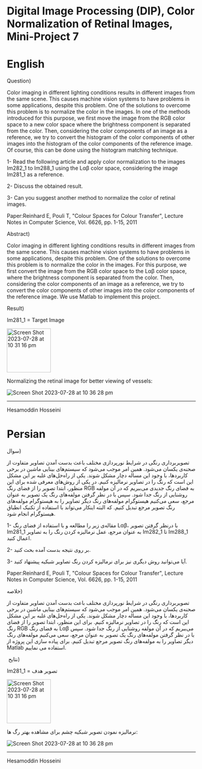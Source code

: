 # Digital Image Processing (DIP), Color Normalization of Retinal Images, Mini-Project 7

# English

Question)

Color imaging in different lighting conditions results in different images from the same scene. This causes machine vision systems to have problems in some applications, despite this problem. One of the solutions to overcome this problem is to normalize the color in the images. In one of the methods introduced for this purpose, we first move the image from the RGB color space to a new color space where the brightness component is separated from the color. Then, considering the color components of an image as a reference, we try to convert the histogram of the color components of other images into the histogram of the color components of the reference image. Of course, this can be done using the histogram matching technique.

1- Read the following article and apply color normalization to the images Im282_1 to Im288_1 using the Lαβ color space, considering the image Im281_1 as a reference.

2- Discuss the obtained result.

3- Can you suggest another method to normalize the color of retinal images.

Paper:Reinhard E, Pouli T, "Colour Spaces for Colour Transfer", Lecture Notes in Computer Science, Vol. 6626, pp. 1-15, 2011


Abstract)

Color imaging in different lighting conditions results in different images from the same scene. This causes machine vision systems to have problems in some applications, despite this problem. One of the solutions to overcome this problem is to normalize the color in the images.
For this purpose, we first convert the image from the RGB color space to the Lαβ color space, where the brightness component is separated from the color. Then, considering the color components of an image as a reference, we try to convert the color components of other images into the color components of the reference image.
We use Matlab to implement this project.


Result)

Im281_1 = Target Image

<img width="117" alt="Screen Shot 2023-07-28 at 10 31 16 pm" src="https://github.com/HesamoddinHosseini/Color_normalization_of_retinal_images/assets/89314766/4b0d10b4-e19a-4bee-9344-9811c3ed9469">


Normalizing the retinal image for better viewing of vessels:

![Screen Shot 2023-07-28 at 10 36 28 pm](https://github.com/HesamoddinHosseini/Color_normalization_of_retinal_images/assets/89314766/0b0da0d8-674e-478a-9782-ebaf85dda32a)


------------------------
Hesamoddin Hosseini


# Persian


سوال)

تصویربرداری رنگی در شرایط نورپردازی مختلف باعث بدست آمدن تصاویر متفاوت از صحنه‌ی یکسان می‌شود. همین امر موجب می‌شود که سیستم‌های بینایی ماشین در برخی کاربردها، با وجود این مساله دچار مشکل شوند. یکی از راه‌حل‌های غلبه بر این مشکل این است که رنگ را در تصاویر نرمالیزه کنیم. در یکی از روش‌های معرفی شده برای این منظور، ابتدا تصویر را از فضای رنگ RGB به فضای رنگ جدیدی می‌ببریم که در آن مولفه روشنایی از رنگ جدا شود. سپس با در نظر گرفتن مولفه‌های رنگ یک تصویر به عنوان مرجع، سعی می‌کنیم هیستوگرام مولفه‌های رنگ دیگر تصاویر را به هیستوگرام مولفه‌های رنگ تصویر مرجع تبدیل کنیم. که البته اینکار می‌تواند با استفاده از تکنیک انطباق هیستوگرام انجام شود.

1-	مقاله‌ی زیر را مطالعه و با استفاده از فضای رنگ Lαβ، با درنظر گرفتن تصویر Im281_1 به عنوان مرجع، عمل نرمالیزه کردن رنگ را به تصاویر Im282_1 تا Im288_1 اعمال کنید.

2-	بر روی نتیجه بدست آمده بحث کنید.

3-	آیا می‌توانید روش دیگری نیز برای نرمالیزه کردن رنگ تصاویر شبکیه پیشنهاد کنید.

Paper:Reinhard E, Pouli T, "Colour Spaces for Colour Transfer", Lecture Notes in Computer Science, Vol. 6626, pp. 1-15, 2011



خلاصه)

تصویربرداری رنگی در شرایط نورپردازی مختلف باعث بدست آمدن تصاویر متفاوت از صحنه‌ی یکسان می‌شود. همین امر موجب می‌شود که سیستم‌های بینایی ماشین در برخی کاربردها، با وجود این مساله دچار مشکل شوند. یکی از راه‌حل‌های غلبه بر این مشکل این است که رنگ را در تصاویر نرمالیزه کنیم. 
برای این منظور، ابتدا تصویر را از فضای رنگ RGB به فضای رنگ Lαβ می‌ببریم که در آن مولفه روشنایی از رنگ جدا شود. سپس با در نظر گرفتن مولفه‌های رنگ یک تصویر به عنوان مرجع، سعی می‌کنیم مولفه‌های رنگ دیگر تصاویر را به مولفه‌های رنگ تصویر مرجع تبدیل کنیم.
برای پیاده سازی این پروژه از Matlab استفاده می نماییم.

 نتایح)

 
Im281_1 =  تصویر هدف

<img width="117" alt="Screen Shot 2023-07-28 at 10 31 16 pm" src="https://github.com/HesamoddinHosseini/Color_normalization_of_retinal_images/assets/89314766/4b0d10b4-e19a-4bee-9344-9811c3ed9469">


 نرمالیزه نمودن تصویر شبکیه چشم برای مشاهده بهتر رگ ها:

 ![Screen Shot 2023-07-28 at 10 36 28 pm](https://github.com/HesamoddinHosseini/Color_normalization_of_retinal_images/assets/89314766/0b0da0d8-674e-478a-9782-ebaf85dda32a)


--------------------
Hesamoddin Hosseini
